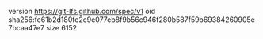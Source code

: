 version https://git-lfs.github.com/spec/v1
oid sha256:fe61b2d180fe2c9e077eb8f9b56c946f280b587f59b69384260905e7bcaa47e7
size 6152

